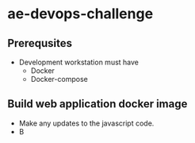# ae-devops-challenge
## Prerequsites

 - Development workstation must have
	 - Docker
	 - Docker-compose
## Build web application docker image
 - Make any updates to the javascript code.
 - B

<!--stackedit_data:
eyJoaXN0b3J5IjpbOTgxNDYwMDVdfQ==
-->